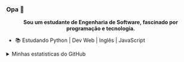 ### Opa 👋
<p align="center">
    <b>Sou um estudante de Engenharia de Software, fascinado por programação e tecnologia.</b>
</p>

<ul>
    <li>📚 Estudando Python | Dev Web | Inglês | JavaScript</li>
</ul>

<details>
    <summary>Minhas estatisticas do GitHub</summary>
    <p align="center">
        <img src="https://github-readme-stats.vercel.app/api?username=mateusblm&theme=white&show_icons=true&include_all_commits=true" alt="" />
    </p>
    <p align="center">
        <b>Linguagens mais usadas:</b> <br />
        <img src="https://github-readme-stats.vercel.app/api/top-langs?username=mateusblm&theme=white" alt="" />
    </p>
</details>
